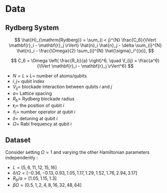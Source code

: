 # Data

## Rydberg System
$$
\hat{H}_{\mathrm{Rydberg}} = 
\sum_{i < j}^{N} \frac{C_6}{\lVert \mathbf{r}_i - \mathbf{r}_j \rVert} \hat{n}_i \hat{n}_j - \delta \sum_{i}^{N} \hat{n}_i - \frac{\Omega}{2} \sum_{i}^{N} \hat{\sigma}_i^{(x)},
$$

$$
C_6 = \Omega \left( \frac{R_b}{a} \right)^6, \quad V_{ij} = \frac{a^6}{\lVert \mathbf{r}_i - \mathbf{r}_j \rVert^6}
$$

- $N = L \times L =$ number of atoms/qubits
- $i, j =$ qubit index
- $V_{ij} =$ blockade interaction between qubits $i$ and $j$
- $a =$ Lattice spacing
- $R_b =$ Rydberg blockade radius
- $\mathbf{r}_i =$ the position of qubit $i$
- $\hat{n}_i =$ number operator at qubit $i$
- $\delta =$ detuning at qubit $i$
- $\Omega =$ Rabi frequency at qubit $i$

## Dataset
Consider setting $\Omega = 1$ and varying the other Hamiltonian parameters independently :

- $L = [5, 6, 11, 12, 15, 16]$
- $\delta / \Omega = [-0.36, -0.13, 0.93, 1.05, 1.17, 1.29, 1.52, 1.76, 2.94, 3.17]$
- $R_b / a = [1.05, 1.15, 1.3]$
- $\beta \Omega = [0.5, 1, 2, 4, 8, 16, 32, 48, 64]$
